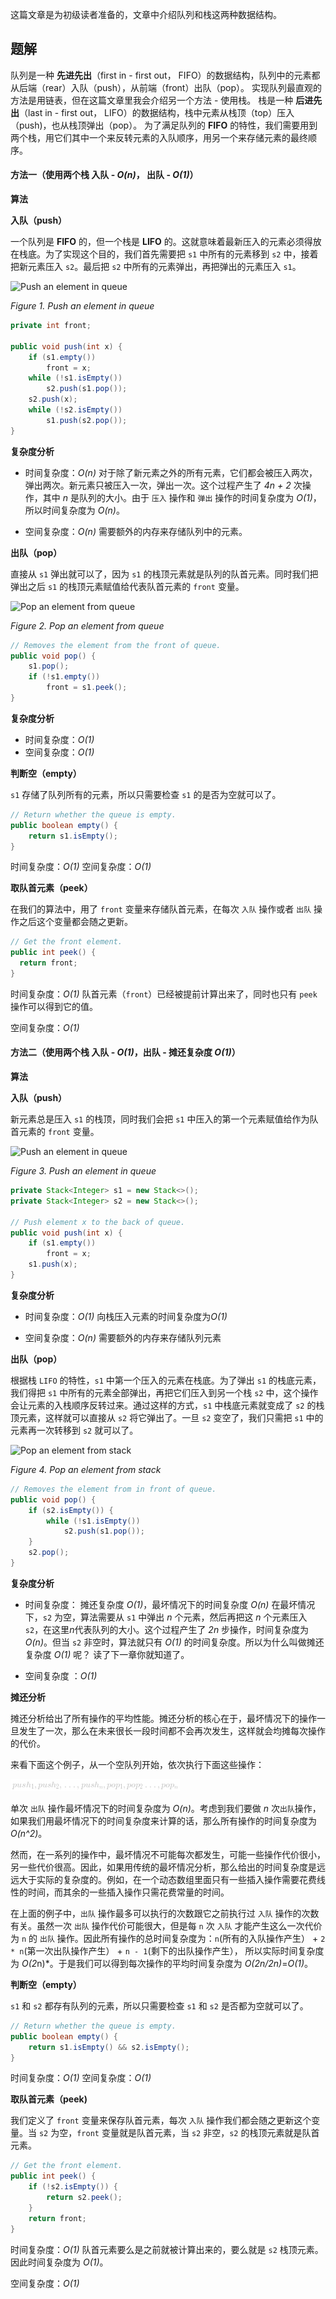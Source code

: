 这篇文章是为初级读者准备的，文章中介绍队列和栈这两种数据结构。

## 题解
队列是一种 **先进先出**（first in - first out， FIFO）的数据结构，队列中的元素都从后端（rear）入队（push），从前端（front）出队（pop）。
实现队列最直观的方法是用链表，但在这篇文章里我会介绍另一个方法 - 使用栈。
栈是一种 **后进先出**（last in - first out， LIFO）的数据结构，栈中元素从栈顶（top）压入（push)，也从栈顶弹出（pop）。
为了满足队列的 **FIFO** 的特性，我们需要用到两个栈，用它们其中一个来反转元素的入队顺序，用另一个来存储元素的最终顺序。

#### 方法一（使用两个栈 入队 - *O(n)*， 出队 - *O(1)*）

**算法**

**入队（push）**

一个队列是 **FIFO** 的，但一个栈是 **LIFO** 的。这就意味着最新压入的元素必须得放在栈底。为了实现这个目的，我们首先需要把 `s1` 中所有的元素移到 `s2` 中，接着把新元素压入 `s2`。最后把 `s2` 中所有的元素弹出，再把弹出的元素压入 `s1`。

![Push an element in queue](https://pic.leetcode-cn.com/c631edf5bdffe4fb3f9708d1d7ee70e992c1afe17563445b7b29f2686384a2b7-file_1561371337486)


*Figure 1. Push an element in queue*


```Java []
private int front;

public void push(int x) {
    if (s1.empty())
        front = x;
    while (!s1.isEmpty())
        s2.push(s1.pop());
    s2.push(x);
    while (!s2.isEmpty())
        s1.push(s2.pop());
}
```

**复杂度分析**

* 时间复杂度：*O(n)*
对于除了新元素之外的所有元素，它们都会被压入两次，弹出两次。新元素只被压入一次，弹出一次。这个过程产生了 *4n + 2* 次操作，其中 *n* 是队列的大小。由于 `压入` 操作和 `弹出` 操作的时间复杂度为 *O(1)*， 所以时间复杂度为 *O(n)*。

* 空间复杂度：*O(n)*
需要额外的内存来存储队列中的元素。

**出队（pop）**

直接从 `s1` 弹出就可以了，因为 `s1` 的栈顶元素就是队列的队首元素。同时我们把弹出之后 `s1` 的栈顶元素赋值给代表队首元素的 `front` 变量。

![Pop an element from queue](https://pic.leetcode-cn.com/a82e27b1f103cfd2035741e23aba04c2e71eecabd83f3360f19029130c7f8abf-file_1561371337481)


*Figure 2. Pop an element from queue*


```Java []
// Removes the element from the front of queue.
public void pop() {
    s1.pop();
    if (!s1.empty())
        front = s1.peek();
}
```

**复杂度分析**

* 时间复杂度：*O(1)*
* 空间复杂度：*O(1)*

**判断空（empty）**

`s1` 存储了队列所有的元素，所以只需要检查 `s1` 的是否为空就可以了。

```Java []
// Return whether the queue is empty.
public boolean empty() {
    return s1.isEmpty();
}
```

时间复杂度：*O(1)*
空间复杂度：*O(1)*

**取队首元素（peek）**

在我们的算法中，用了 `front` 变量来存储队首元素，在每次 `入队` 操作或者 `出队` 操作之后这个变量都会随之更新。

```Java []
// Get the front element.
public int peek() {
  return front;
}
```

时间复杂度：*O(1)*
队首元素（`front`）已经被提前计算出来了，同时也只有 `peek` 操作可以得到它的值。

空间复杂度：*O(1)*

#### 方法二（使用两个栈 入队 - *O(1)*，出队 - 摊还复杂度 *O(1)*）

**算法**

**入队（push）**

新元素总是压入 `s1` 的栈顶，同时我们会把 `s1` 中压入的第一个元素赋值给作为队首元素的 `front` 变量。

![Push an element in queue](https://pic.leetcode-cn.com/b7ee1de51cf97d3e6ae445682de13b9495e51f9b91a802b77a89f700035e7945-file_1561371337486)


*Figure 3. Push an element in queue*


```Java []
private Stack<Integer> s1 = new Stack<>();
private Stack<Integer> s2 = new Stack<>();

// Push element x to the back of queue.
public void push(int x) {
    if (s1.empty())
        front = x;
    s1.push(x);
}
```

**复杂度分析**

* 时间复杂度：*O(1)*
向栈压入元素的时间复杂度为*O(1)*

* 空间复杂度：*O(n)*
需要额外的内存来存储队列元素

**出队（pop）**

根据栈 `LIFO` 的特性，`s1` 中第一个压入的元素在栈底。为了弹出 `s1` 的栈底元素，我们得把 `s1` 中所有的元素全部弹出，再把它们压入到另一个栈 `s2` 中，这个操作会让元素的入栈顺序反转过来。通过这样的方式，`s1` 中栈底元素就变成了 `s2` 的栈顶元素，这样就可以直接从 `s2` 将它弹出了。一旦 `s2` 变空了，我们只需把 `s1` 中的元素再一次转移到 `s2` 就可以了。

![Pop an element from stack](https://pic.leetcode-cn.com/b7ee1de51cf97d3e6ae445682de13b9495e51f9b91a802b77a89f700035e7945-file_1561371337486)


*Figure 4. Pop an element from stack*


```Java []
// Removes the element from in front of queue.
public void pop() {
    if (s2.isEmpty()) {
        while (!s1.isEmpty())
            s2.push(s1.pop());
    }
    s2.pop();    
}
```

**复杂度分析**

* 时间复杂度： 摊还复杂度 *O(1)*，最坏情况下的时间复杂度 *O(n)*
在最坏情况下，`s2` 为空，算法需要从 `s1` 中弹出 *n* 个元素，然后再把这 *n* 个元素压入 `s2`，在这里*n*代表队列的大小。这个过程产生了 *2n* 步操作，时间复杂度为 *O(n)*。但当 `s2` 非空时，算法就只有 *O(1)* 的时间复杂度。所以为什么叫做摊还复杂度 *O(1)* 呢？ 读了下一章你就知道了。

* 空间复杂度 ：*O(1)*

**摊还分析**

摊还分析给出了所有操作的平均性能。摊还分析的核心在于，最坏情况下的操作一旦发生了一次，那么在未来很长一段时间都不会再次发生，这样就会均摊每次操作的代价。

来看下面这个例子，从一个空队列开始，依次执行下面这些操作：

![push_1,push_2,\ldots,push_n,pop_1,pop_2\ldots,pop_n ](./p___push_1,_push_2,_ldots,_push_n,_pop_1,_pop_2_ldots,_pop_n__.png) 

单次 `出队` 操作最坏情况下的时间复杂度为 *O(n)*。考虑到我们要做 *n* 次`出队`操作，如果我们用最坏情况下的时间复杂度来计算的话，那么所有操作的时间复杂度为 *O(n^2)*。

然而，在一系列的操作中，最坏情况不可能每次都发生，可能一些操作代价很小，另一些代价很高。因此，如果用传统的最坏情况分析，那么给出的时间复杂度是远远大于实际的复杂度的。例如，在一个动态数组里面只有一些插入操作需要花费线性的时间，而其余的一些插入操作只需花费常量的时间。

在上面的例子中，`出队` 操作最多可以执行的次数跟它之前执行过 `入队` 操作的次数有关。虽然一次 `出队` 操作代价可能很大，但是每 `n` 次 `入队` 才能产生这么一次代价为 `n` 的 `出队` 操作。因此所有操作的总时间复杂度为：`n`(所有的入队操作产生） + `2 * n`(第一次出队操作产生） + `n - 1`(剩下的出队操作产生）， 所以实际时间复杂度为 *O(2*n)*。于是我们可以得到每次操作的平均时间复杂度为 *O(2n/2n)*=*O(1)*。

**判断空（empty）**

`s1` 和 `s2` 都存有队列的元素，所以只需要检查 `s1` 和 `s2` 是否都为空就可以了。

```Java []
// Return whether the queue is empty.
public boolean empty() {
    return s1.isEmpty() && s2.isEmpty();
}
```

时间复杂度：*O(1)*
空间复杂度：*O(1)*


**取队首元素（peek)**

我们定义了 `front` 变量来保存队首元素，每次 `入队` 操作我们都会随之更新这个变量。当 `s2` 为空，`front` 变量就是队首元素，当 `s2` 非空，`s2` 的栈顶元素就是队首元素。

```Java []
// Get the front element.
public int peek() {
    if (!s2.isEmpty()) {
        return s2.peek();
    }
    return front;
}
```

时间复杂度：*O(1)*
队首元素要么是之前就被计算出来的，要么就是 `s2` 栈顶元素。因此时间复杂度为 *O(1)*。

空间复杂度：*O(1)*